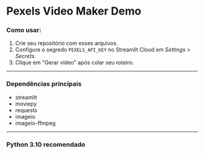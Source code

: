 # Pexels Video Maker Demo

### Como usar:

1. Crie seu repositório com esses arquivos.
2. Configure o segredo `PEXELS_API_KEY` no Streamlit Cloud em *Settings > Secrets*.
3. Clique em "Gerar vídeo" após colar seu roteiro.

---

### Dependências principais

- streamlit
- moviepy
- requests
- imageio
- imageio-ffmpeg

---

### Python 3.10 recomendado
